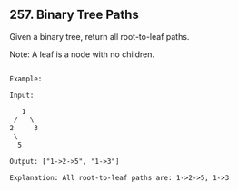 ## 257. Binary Tree Paths


Given a binary tree, return all root-to-leaf paths.

Note: A leaf is a node with no children.

```html

Example:

Input:

   1
 /   \
2     3
 \
  5

Output: ["1->2->5", "1->3"]

Explanation: All root-to-leaf paths are: 1->2->5, 1->3

```